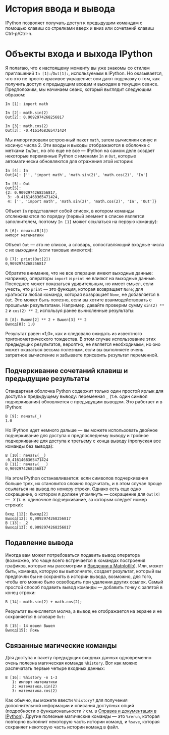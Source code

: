 # История ввода и вывода
IPython позволяет получать доступ к предыдущим командам с помощью клавиш со стрелками вверх и вниз или сочетаний клавиш Ctrl-p/Ctrl-n.
# Объекты входа и выхода IPython
Я полагаю, что к настоящему моменту вы уже знакомы со стилем приглашений `In [1]:`/`Out[1]:`, используемым в IPython.
Но оказывается, что это не просто красивое украшение: они дают подсказку о том, как получить доступ к предыдущим входам и выходам в текущем сеансе.
Предположим, мы начинаем сеанс, который выглядит следующим образом:
```ipython
In [1]: import math

In [2]: math.sin(2)
Out[2]: 0.9092974268256817

In [3]: math.cos(2)
Out[3]: -0.4161468365471424
```
Мы импортировали встроенный пакет `math`, затем вычислили синус и косинус числа 2.
Эти входы и выходы отображаются в оболочке с метками `In`/`Out`, но это еще не все — IPython на самом деле создает некоторые переменные Python с именами `In` и `Out`, которые автоматически обновляются для отражения этой истории:
```ipython
In [4]: In
Out[4]: ['', 'import math', 'math.sin(2)', 'math.cos(2)', 'In']

In [5]: Out
Out[5]:
{2: 0.9092974268256817,
 3: -0.4161468365471424,
 4: ['', 'import math', 'math.sin(2)', 'math.cos(2)', 'In', 'Out']}
```
Объект `In` представляет собой список, в котором команды отслеживаются по порядку (первый элемент в списке является заполнителем, поэтому `In [1]` может ссылаться на первую команду):
```ipython
В [6]: печать(В[1])
импорт математики
```
Объект `Out` — это не список, а словарь, сопоставляющий входные числа с их выходами (если таковые имеются):
```ipython
В [7]: print(Out[2])
0,9092974268256817
```
Обратите внимание, что не все операции имеют выходные данные: например, операторы `import` и `print` не влияют на выходные данные.
Последнее может показаться удивительным, но имеет смысл, если учесть, что `print` — это функция, которая возвращает `None`; для краткости любая команда, которая возвращает `None`, не добавляется в `Out`.
Это может быть полезно, если вы хотите взаимодействовать с прошлыми результатами.
Например, давайте проверим сумму `sin(2) ** 2` и `cos(2) ** 2`, используя ранее вычисленные результаты:
```ipython
В [8]: Вышел[2] ** 2 + Вышел[3] ** 2
Выход[8]: 1.0
```
Результат равен «1,0», как и следовало ожидать из известного тригонометрического тождества.
В этом случае использование этих предыдущих результатов, вероятно, не является необходимым, но оно может оказаться весьма полезным, если вы выполняете очень затратное вычисление и забываете присвоить результат переменной.
## Подчеркивание сочетаний клавиш и предыдущие результаты
Стандартная оболочка Python содержит только один простой ярлык для доступа к предыдущему выводу: переменная `_` (т.е. один символ подчеркивания) обновляется с предыдущим выводом. Это работает и в IPython:
```ipython
В [9]: печать(_)
1.0
```
Но IPython идет немного дальше — вы можете использовать двойное подчеркивание для доступа к предпоследнему выводу и тройное подчеркивание для доступа к третьему с конца выводу (пропуская все команды без вывода):
```ipython
В [10]: печать(__)
-0,4161468365471424
В [11]: печать(___)
0,9092974268256817
```
На этом IPython останавливается: если символов подчеркивания больше трех, их становится сложно подсчитать, и в этом случае проще ссылаться на вывод по номеру строки.
Однако есть еще одно сокращение, о котором я должен упомянуть — сокращение для `Out[X]` — `_X` (т. е. одиночное подчеркивание, за которым следует номер строки):
```ipython
Вход [12]: Выход[2]
Выход[12]: 0,9092974268256817
В [13]: _2
Выход[13]: 0.9092974268256817
```
## Подавление вывода
Иногда вам может потребоваться подавить вывод оператора (возможно, это чаще всего встречается в командах построения графиков, которые мы рассмотрим в [Введении в Matplotlib](04.00-Introduction-To-Matplotlib.ipynb)).
Или, может быть, команда, которую вы выполняете, создает результат, который вы предпочли бы не сохранять в истории вывода, возможно, для того, чтобы его можно было освободить при удалении других ссылок.
Самый простой способ подавить вывод команды — добавить точку с запятой в конец строки:
```ipython
В [14]: math.sin(2) + math.cos(2);
```
Результат вычисляется молча, а вывод не отображается на экране и не сохраняется в словаре `Out`:
```ipython
В [15]: 14 вошел Вышел
Выход[15]: Ложь
```
## Связанные магические команды
Для доступа к пакету предыдущих входных данных одновременно очень полезна магическая команда `%history`.
Вот как можно распечатать первые четыре входных данных:
```ipython
В [16]: %history -n 1-3
   1: импорт математики
   2: математика.sin(2)
   3: математика.cos(2)
```
Как обычно, вы можете ввести `%history?` для получения дополнительной информации и описания доступных опций (подробности о функциональности `?` см. в [Справка и документация в IPython](01.01-Help-And-Documentation.ipynb)).
Другие полезные магические команды — это `%rerun`, которая повторно выполнит некоторую часть истории команд, и `%save`, которая сохраняет некоторую часть истории команд в файл.
